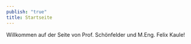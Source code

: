 ```yaml
---
publish: "true"
title: Startseite
---
```


Willkommen auf der Seite von Prof. Schönfelder und M.Eng. Felix Kaule!

